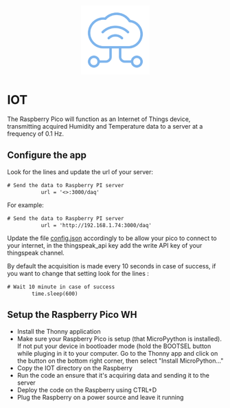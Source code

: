 <div align="center">
    <img src="./iot-svgrepo-com.svg" alt="Logo" width="160" height="160">
</div>

# IOT

The Raspberry Pico will function as an Internet of Things device, transmitting acquired Humidity and Temperature data to a server at a frequency of 0.1 Hz.

## Configure the app

Look for the lines and update the url of your server:
 ```
 # Send the data to Raspberry PI server
            url = '<>:3000/daq'
 ```
For example:
 ```
 # Send the data to Raspberry PI server
            url = 'http://192.168.1.74:3000/daq'
 ```

Update the file [config.json](./config.json) accordingly to be allow your pico to connect to your internet, in the thingspeak_api key add the write API key of your thingspeak channel.

By default the acquisition is made every 10 seconds in case of success, if you want to change that setting look for the lines : 

```
# Wait 10 minute in case of success
        time.sleep(600)
```

## Setup the Raspberry Pico WH
- Install the Thonny application
- Make sure your Raspberry Pico is setup (that MicroPyython is installed). If not put your device in bootloader mode (hold the BOOTSEL button while pluging in it to your computer. Go to the Thonny app and click on the button on the bottom right corner, then select "Install MicroPython..."
- Copy the IOT directory on the Raspberry
- Run the code an ensure that it's acquiring data and sending it to the server
- Deploy the code on the Raspberry using CTRL+D
- Plug the Raspberry on a power source and leave it running

